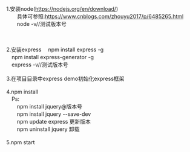 1.安装node(https://nodejs.org/en/download/)<br />
  &#x3000;&#x3000;具体可参照:https://www.cnblogs.com/zhouyu2017/p/6485265.html<br />
  &#x3000;&#x3000;node -v//测试版本号

<br />
<br />
2.安装express
  &#x3000;npm install express -g<br />
  &#x3000;npm install express-generator -g<br />
  &#x3000;express -v//测试版本号
  
<br />
<br />
3.在项目目录中express demo初始化express框架

<br />
<br />
4.npm install
<br />
&#x3000;Ps: <br />
  &#x3000;&#x3000;npm install jquery@版本号<br />
  &#x3000;&#x3000;npm install jquery --save-dev<br />
  &#x3000;&#x3000;npm update express 更新版本<br />
  &#x3000;&#x3000;npm uninstall jquery 卸载

<br />
<br />
5.npm start
